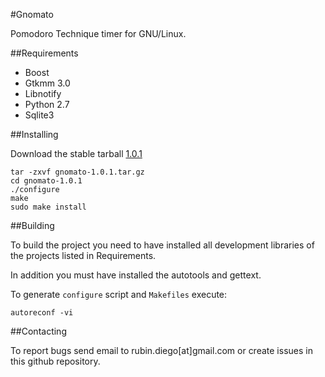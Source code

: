 #Gnomato

Pomodoro Technique timer for GNU/Linux.

##Requirements

* Boost
* Gtkmm 3.0
* Libnotify
* Python 2.7
* Sqlite3

##Installing

Download the stable tarball [1.0.1](https://github.com/diegorubin/gnomato/releases/download/1.0.1/gnomato-1.0.1.tar.gz)

    tar -zxvf gnomato-1.0.1.tar.gz
    cd gnomato-1.0.1
    ./configure
    make
    sudo make install

##Building

To build the project you need to have installed all development libraries 
of the projects listed in Requirements.

In addition you must have installed the autotools and gettext.

To generate `configure` script and `Makefiles` execute:

    autoreconf -vi

##Contacting

To report bugs send email to rubin.diego[at]gmail.com or
create issues in this github repository.

